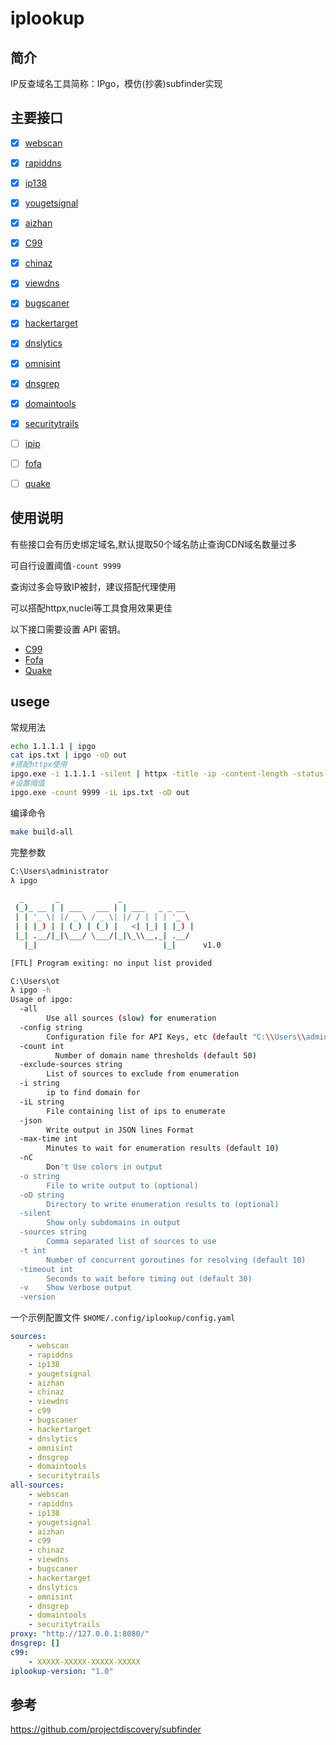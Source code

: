 # iplookup

## 简介
IP反查域名工具简称：IPgo，模仿(抄袭)subfinder实现

## 主要接口

- [x] [webscan](https://www.webscan.cc/)  
- [x] [rapiddns](https://rapiddns.io)  
- [x] [ip138](https://site.ip138.com/)  
- [x] [yougetsignal](https://www.yougetsignal.com/)  
- [x] [aizhan](https://dns.aizhan.com/)  
- [x] [C99](https://api.c99.nl/)
- [x] [chinaz](http://s.tool.chinaz.com)  
- [x] [viewdns](https://viewdns.info/)  
- [x] [bugscaner](http://dns.bugscaner.com/)  
- [x] [hackertarget](https://api.hackertarget.com/)
- [x] [dnslytics](https://dnslytics.com/reverse-ip)  
- [x] [omnisint](https://omnisint.io/)
- [x] [dnsgrep](https://www.dnsgrep.cn/)  
- [x] [domaintools](https://reverseip.domaintools.com/)  
- [x] [securitytrails](https://securitytrails.com/)
- [ ] [ipip](https://tools.ipip.net/ipdomain.php)
- [ ] [fofa](https://fofa.so/)
- [ ] [quake](https://quake.360.cn/)


## 使用说明
 
有些接口会有历史绑定域名,默认提取50个域名防止查询CDN域名数量过多

可自行设置阈值`-count 9999`

查询过多会导致IP被封，建议搭配代理使用

可以搭配httpx,nuclei等工具食用效果更佳

以下接口需要设置 API 密钥。

- [C99](https://api.c99.nl/)
- [Fofa](https://fofa.so/)
- [Quake](https://quake.360.cn/)

  
## usege  

常规用法
```sh
echo 1.1.1.1 | ipgo 
cat ips.txt | ipgo -oD out
#搭配httpx使用
ipgo.exe -i 1.1.1.1 -silent | httpx -title -ip -content-length -status-code -tech-detect -random-agent
#设置阈值 
ipgo.exe -count 9999 -iL ips.txt -oD out  
```

编译命令
```sh
make build-all
```

完整参数
```sh
C:\Users\administrator
λ ipgo

  _       _             _
 (_)_ __ | | ___   ___ | | ___   _ _ __
 | | '_ \| |/ _ \ / _ \| |/ / | | | '_ \
 | | |_) | | (_) | (_) |   <| |_| | |_) |
 |_| .__/|_|\___/ \___/|_|\_\\__,_| .__/
   |_|                            |_|      v1.0

[FTL] Program exiting: no input list provided

C:\Users\ot
λ ipgo -h
Usage of ipgo:
  -all
        Use all sources (slow) for enumeration
  -config string
        Configuration file for API Keys, etc (default "C:\\Users\\administrator/.config/iplookup/config.yaml")
  -count int
          Number of domain name thresholds (default 50)
  -exclude-sources string
        List of sources to exclude from enumeration
  -i string
        ip to find domain for
  -iL string
        File containing list of ips to enumerate
  -json
        Write output in JSON lines Format
  -max-time int
        Minutes to wait for enumeration results (default 10)
  -nC
        Don't Use colors in output
  -o string
        File to write output to (optional)
  -oD string
        Directory to write enumeration results to (optional)
  -silent
        Show only subdomains in output
  -sources string
        Comma separated list of sources to use
  -t int
        Number of concurrent goroutines for resolving (default 10)
  -timeout int
        Seconds to wait before timing out (default 30)
  -v    Show Verbose output
  -version
```

一个示例配置文件 `$HOME/.config/iplookup/config.yaml`
```yaml
sources:
    - webscan
    - rapiddns
    - ip138
    - yougetsignal
    - aizhan
    - chinaz
    - viewdns
    - c99
    - bugscaner
    - hackertarget
    - dnslytics
    - omnisint
    - dnsgrep
    - domaintools
    - securitytrails
all-sources:
    - webscan
    - rapiddns
    - ip138
    - yougetsignal
    - aizhan
    - c99
    - chinaz
    - viewdns
    - bugscaner
    - hackertarget
    - dnslytics
    - omnisint
    - dnsgrep
    - domaintools
    - securitytrails
proxy: "http://127.0.0.1:8080/" 
dnsgrep: []
c99:
    - XXXXX-XXXXX-XXXXX-XXXXX
iplookup-version: "1.0"
```

## 参考
https://github.com/projectdiscovery/subfinder

